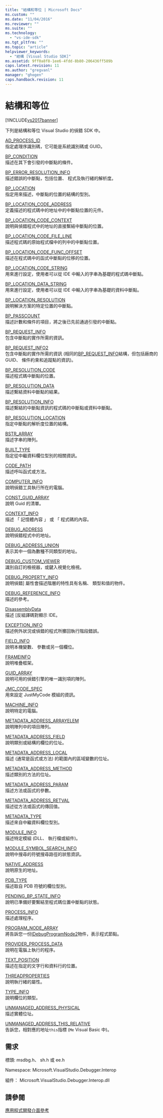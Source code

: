 ```yaml
---
title: "結構和等位 | Microsoft Docs"
ms.custom: ""
ms.date: "11/04/2016"
ms.reviewer: ""
ms.suite: ""
ms.technology: 
  - "vs-ide-sdk"
ms.tgt_pltfrm: ""
ms.topic: "article"
helpviewer_keywords: 
  - "結構 [Visual Studio SDK]"
ms.assetid: 9ff0a8f8-1ee6-4fdd-8b80-206436ff589b
caps.latest.revision: 11
ms.author: "gregvanl"
manager: "ghogen"
caps.handback.revision: 11
---
```

# 結構和等位
[!INCLUDE[vs2017banner](../../../code-quality/includes/vs2017banner.md)]

下列是結構和等位 Visual Studio 的偵錯 SDK 中。  
  
 [AD\_PROCESS\_ID](../../../extensibility/debugger/reference/ad-process-id.md)  
 指定處理序識別碼，它可能是系統識別碼或 GUID。  
  
 [BP\_CONDITION](../../../extensibility/debugger/reference/bp-condition.md)  
 描述在其下會引發的中斷點的條件。  
  
 [BP\_ERROR\_RESOLUTION\_INFO](../../../extensibility/debugger/reference/bp-error-resolution-info.md)  
 描述錯誤的中斷點，包括位置、 程式及執行緒的解析度。  
  
 [BP\_LOCATION](../../../extensibility/debugger/reference/bp-location.md)  
 指定用來描述，中斷點的位置的結構的型別。  
  
 [BP\_LOCATION\_CODE\_ADDRESS](../../../extensibility/debugger/reference/bp-location-code-address.md)  
 定義描述的程式碼中的地址中的中斷點位置的元件。  
  
 [BP\_LOCATION\_CODE\_CONTEXT](../../../extensibility/debugger/reference/bp-location-code-context.md)  
 說明與偵錯程式中的地址的直接繫結中斷點的位置。  
  
 [BP\_LOCATION\_CODE\_FILE\_LINE](../../../extensibility/debugger/reference/bp-location-code-file-line.md)  
 描述程式碼的原始程式檔中的列中的中斷點位置。  
  
 [BP\_LOCATION\_CODE\_FUNC\_OFFSET](../../../extensibility/debugger/reference/bp-location-code-func-offset.md)  
 描述在程式碼中的函式中斷點的位移的位置。  
  
 [BP\_LOCATION\_CODE\_STRING](../../../extensibility/debugger/reference/bp-location-code-string.md)  
 用來進行設定，使用者可以從 IDE 中輸入的字串為基礎的程式碼中斷點。  
  
 [BP\_LOCATION\_DATA\_STRING](../../../extensibility/debugger/reference/bp-location-data-string.md)  
 用來進行設定，使用者可以從 IDE 中輸入的字串為基礎的資料中斷點。  
  
 [BP\_LOCATION\_RESOLUTION](../../../extensibility/debugger/reference/bp-location-resolution.md)  
 說明解決方案的特定位置的中斷點。  
  
 [BP\_PASSCOUNT](../../../extensibility/debugger/reference/bp-passcount.md)  
 描述計數和條件的項目，將之後已先前通過引發的中斷點。  
  
 [BP\_REQUEST\_INFO](../../../extensibility/debugger/reference/bp-request-info.md)  
 包含中斷點的實作所需的資訊。  
  
 [BP\_REQUEST\_INFO2](../../../extensibility/debugger/reference/bp-request-info2.md)  
 包含中斷點的實作所需的資訊 \(相同的[BP\_REQUEST\_INFO](../../../extensibility/debugger/reference/bp-request-info.md)結構，但包括廠商的 GUID、 條件約束和追蹤點的資訊\)。  
  
 [BP\_RESOLUTION\_CODE](../../../extensibility/debugger/reference/bp-resolution-code.md)  
 描述程式碼中斷點的位置。  
  
 [BP\_RESOLUTION\_DATA](../../../extensibility/debugger/reference/bp-resolution-data.md)  
 描述繫結資料中斷點的結果。  
  
 [BP\_RESOLUTION\_INFO](../../../extensibility/debugger/reference/bp-resolution-info.md)  
 描述繫結的中斷點資訊的程式碼的中斷點或資料中斷點。  
  
 [BP\_RESOLUTION\_LOCATION](../../../extensibility/debugger/reference/bp-resolution-location.md)  
 指定中斷點的解析度位置的結構。  
  
 [BSTR\_ARRAY](../../../extensibility/debugger/reference/bstr-array.md)  
 描述字串的陣列。  
  
 [BUILT\_TYPE](../../../extensibility/debugger/reference/built-type.md)  
 指定從中繼資料欄位型別的相關資訊。  
  
 [CODE\_PATH](../../../extensibility/debugger/reference/code-path.md)  
 描述呼叫函式或方法。  
  
 [COMPUTER\_INFO](../../../extensibility/debugger/reference/computer-info.md)  
 說明偵錯工具執行所在的電腦。  
  
 [CONST\_GUID\_ARRAY](../../../extensibility/debugger/reference/const-guid-array.md)  
 說明 Guid 的清單。  
  
 [CONTEXT\_INFO](../../../extensibility/debugger/reference/context-info.md)  
 描述 「 記憶體內容 」 或 「 程式碼的內容。  
  
 [DEBUG\_ADDRESS](../../../extensibility/debugger/reference/debug-address.md)  
 說明偵錯程式中的地址。  
  
 [DEBUG\_ADDRESS\_UNION](../../../extensibility/debugger/reference/debug-address-union.md)  
 表示其中一個為數種不同類型的地址。  
  
 [DEBUG\_CUSTOM\_VIEWER](../../../extensibility/debugger/reference/debug-custom-viewer.md)  
 識別自訂的檢視器，或鍵入視覺化檢視。  
  
 [DEBUG\_PROPERTY\_INFO](../../../extensibility/debugger/reference/debug-property-info.md)  
 說明偵錯\] 屬性會描述階層的特性具有名稱、 類型和值的物件。  
  
 [DEBUG\_REFERENCE\_INFO](../../../extensibility/debugger/reference/debug-reference-info.md)  
 描述的參考。  
  
 [DisassemblyData](../../../extensibility/debugger/reference/disassemblydata.md)  
 描述 \[反組譯碼對顯示 IDE。  
  
 [EXCEPTION\_INFO](../../../extensibility/debugger/reference/exception-info.md)  
 描述例外狀況或偵錯的程式所擲回執行階段錯誤。  
  
 [FIELD\_INFO](../../../extensibility/debugger/reference/field-info.md)  
 說明本機變數、 參數或另一個欄位。  
  
 [FRAMEINFO](../../../extensibility/debugger/reference/frameinfo.md)  
 說明堆疊框架。  
  
 [GUID\_ARRAY](../../../extensibility/debugger/reference/guid-array.md)  
 說明可用的偵錯引擎的唯一識別項的陣列。  
  
 [JMC\_CODE\_SPEC](../../../extensibility/debugger/reference/jmc-code-spec.md)  
 用來設定 JustMyCode 模組的資訊。  
  
 [MACHINE\_INFO](../../../extensibility/debugger/reference/machine-info.md)  
 說明特定的電腦。  
  
 [METADATA\_ADDRESS\_ARRAYELEM](../../../extensibility/debugger/reference/metadata-address-arrayelem.md)  
 說明陣列中的項目陣列。  
  
 [METADATA\_ADDRESS\_FIELD](../../../extensibility/debugger/reference/metadata-address-field.md)  
 說明類別或結構的欄位的位址。  
  
 [METADATA\_ADDRESS\_LOCAL](../../../extensibility/debugger/reference/metadata-address-local.md)  
 描述 \(通常是函式或方法\) 的範圍內的區域變數的位址。  
  
 [METADATA\_ADDRESS\_METHOD](../../../extensibility/debugger/reference/metadata-address-method.md)  
 描述類別的方法的位址。  
  
 [METADATA\_ADDRESS\_PARAM](../../../extensibility/debugger/reference/metadata-address-param.md)  
 描述方法或函式的參數。  
  
 [METADATA\_ADDRESS\_RETVAL](../../../extensibility/debugger/reference/metadata-address-retval.md)  
 描述從方法或函式的傳回值。  
  
 [METADATA\_TYPE](../../../extensibility/debugger/reference/metadata-type.md)  
 描述來自中繼資料欄位型別。  
  
 [MODULE\_INFO](../../../extensibility/debugger/reference/module-info.md)  
 描述特定模組 \(DLL、 執行檔或組件\)。  
  
 [MODULE\_SYMBOL\_SEARCH\_INFO](../../../extensibility/debugger/reference/module-symbol-search-info.md)  
 說明中搜尋的符號搜尋路徑的狀態資訊。  
  
 [NATIVE\_ADDRESS](../../../extensibility/debugger/reference/native-address.md)  
 說明原生的地址。  
  
 [PDB\_TYPE](../../../extensibility/debugger/reference/pdb-type.md)  
 描述取自 PDB 符號的欄位型別。  
  
 [PENDING\_BP\_STATE\_INFO](../../../extensibility/debugger/reference/pending-bp-state-info.md)  
 說明已準備好要繫結至程式碼位置中斷點的狀態。  
  
 [PROCESS\_INFO](../../../extensibility/debugger/reference/process-info.md)  
 描述處理程序。  
  
 [PROGRAM\_NODE\_ARRAY](../../../extensibility/debugger/reference/program-node-array.md)  
 將告訴您一份[IDebugProgramNode2](../../../extensibility/debugger/reference/idebugprogramnode2.md)物件，表示程式節點。  
  
 [PROVIDER\_PROCESS\_DATA](../../../extensibility/debugger/reference/provider-process-data.md)  
 說明在電腦上執行的程序。  
  
 [TEXT\_POSITION](../../../extensibility/debugger/reference/text-position.md)  
 描述在指定的文字行和資料行的位置。  
  
 [THREADPROPERTIES](../../../extensibility/debugger/reference/threadproperties.md)  
 說明執行緒的屬性。  
  
 [TYPE\_INFO](../../../extensibility/debugger/reference/type-info.md)  
 說明欄位的類型。  
  
 [UNMANAGED\_ADDRESS\_PHYSICAL](../../../extensibility/debugger/reference/unmanaged-address-physical.md)  
 描述實體位址。  
  
 [UNMANAGED\_ADDRESS\_THIS\_RELATIVE](../../../extensibility/debugger/reference/unmanaged-address-this-relative.md)  
 告訴您，相對應的地址`this`指標 \(`Me` Visual Basic 中\)。  
  
## 需求  
 標頭: msdbg.h、 sh.h 或 ee.h  
  
 Namespace: Microsoft.VisualStudio.Debugger.Interop  
  
 組件： Microsoft.VisualStudio.Debugger.Interop.dll  
  
## 請參閱  
 [應用程式開發介面參考](../../../extensibility/debugger/reference/api-reference-visual-studio-debugging.md)